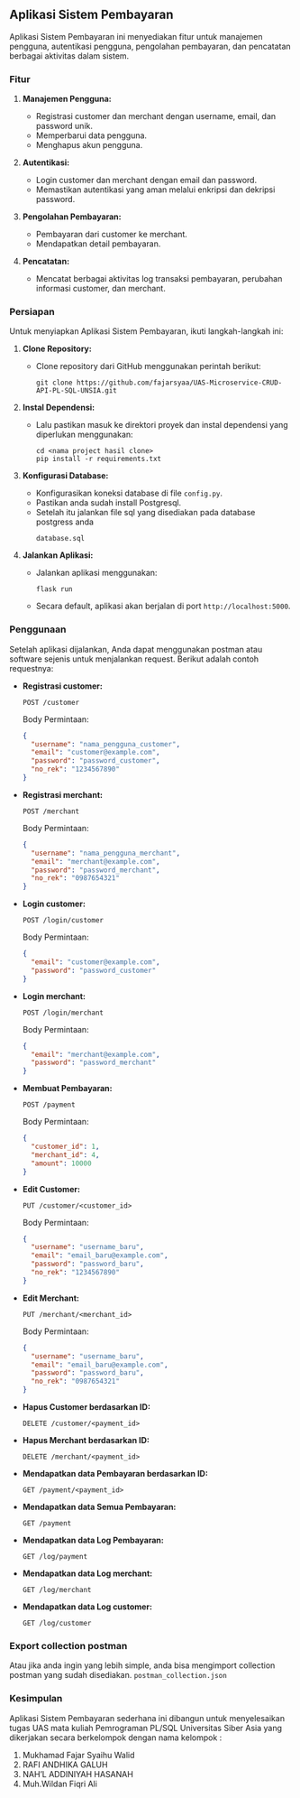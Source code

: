 ##  Aplikasi Sistem Pembayaran

Aplikasi Sistem Pembayaran ini menyediakan fitur untuk manajemen pengguna, autentikasi pengguna, pengolahan pembayaran, dan pencatatan berbagai aktivitas dalam sistem.

### Fitur

1. **Manajemen Pengguna:**
   - Registrasi customer dan merchant dengan username, email, dan password unik.
   - Memperbarui data pengguna.
   - Menghapus akun pengguna.

2. **Autentikasi:**
   - Login customer dan merchant dengan email dan password.
   - Memastikan autentikasi yang aman melalui enkripsi dan dekripsi password.

3. **Pengolahan Pembayaran:**
   - Pembayaran dari customer ke merchant.
   - Mendapatkan detail pembayaran.

4. **Pencatatan:**
   - Mencatat berbagai aktivitas log transaksi pembayaran, perubahan informasi customer, dan merchant.

### Persiapan

Untuk menyiapkan Aplikasi Sistem Pembayaran, ikuti langkah-langkah ini:

1. **Clone Repository:** 
   - Clone repository dari GitHub menggunakan perintah berikut:
     ```
     git clone https://github.com/fajarsyaa/UAS-Microservice-CRUD-API-PL-SQL-UNSIA.git
     ```
   
2. **Instal Dependensi:**
   - Lalu pastikan masuk ke direktori proyek dan instal dependensi yang diperlukan menggunakan:
     ```
     cd <nama project hasil clone>
     pip install -r requirements.txt
     ```
   
3. **Konfigurasi Database:**
   - Konfigurasikan koneksi database di file `config.py`.
   - Pastikan anda sudah install Postgresql.
   - Setelah itu jalankan file sql yang disediakan pada database postgress anda
     ```
     database.sql
     ```

4. **Jalankan Aplikasi:**
   - Jalankan aplikasi menggunakan:
     ```
     flask run
     ```
   - Secara default, aplikasi akan berjalan di port `http://localhost:5000`.
   
### Penggunaan

Setelah aplikasi dijalankan, Anda dapat menggunakan postman atau software sejenis untuk menjalankan request. Berikut adalah contoh requestnya:

- **Registrasi customer:** 
  ```
  POST /customer
  ```
  Body Permintaan:
  ```json
  {
    "username": "nama_pengguna_customer",
    "email": "customer@example.com",
    "password": "password_customer",
    "no_rek": "1234567890"
  }
  ```

- **Registrasi merchant:** 
  ```
  POST /merchant
  ```
  Body Permintaan:
  ```json
  {
    "username": "nama_pengguna_merchant",
    "email": "merchant@example.com",
    "password": "password_merchant",
    "no_rek": "0987654321"
  }
  ```

- **Login customer:**
  ```
  POST /login/customer
  ```
  Body Permintaan:
  ```json
  {
    "email": "customer@example.com",
    "password": "password_customer"
  }
  ```

- **Login merchant:**
  ```
  POST /login/merchant
  ```
  Body Permintaan:
  ```json
  {
    "email": "merchant@example.com",
    "password": "password_merchant"
  }
  ```

- **Membuat Pembayaran:**
  ```
  POST /payment
  ```
  Body Permintaan:
  ```json
  {
    "customer_id": 1,
    "merchant_id": 4,
    "amount": 10000
  }
  ```

- **Edit Customer:**
  ```
  PUT /customer/<customer_id>
  ```
  Body Permintaan:
  ```json
  {
    "username": "username_baru",
    "email": "email_baru@example.com",
    "password": "password_baru",
    "no_rek": "1234567890"
  }

  ```

- **Edit Merchant:**
  ```
  PUT /merchant/<merchant_id>
  ```
  Body Permintaan:
  ```json
  {
    "username": "username_baru",
    "email": "email_baru@example.com",
    "password": "password_baru",
    "no_rek": "0987654321"
  }
  ```

- **Hapus Customer  berdasarkan ID:**
  ```
  DELETE /customer/<payment_id>
  ```

- **Hapus Merchant berdasarkan ID:**
  ```
  DELETE /merchant/<payment_id>
  ```

- **Mendapatkan data Pembayaran berdasarkan ID:**
  ```
  GET /payment/<payment_id>
  ```

- **Mendapatkan data Semua Pembayaran:**
  ```
  GET /payment
  ```

- **Mendapatkan data Log Pembayaran:**
  ```
  GET /log/payment
  ```

- **Mendapatkan data Log merchant:**
  ```
  GET /log/merchant
  ```

- **Mendapatkan data Log customer:**
  ```
  GET /log/customer
  ```

### Export collection postman
Atau jika anda ingin yang lebih simple, anda bisa mengimport collection postman yang sudah disediakan.
     ```
     postman_collection.json
     ```

### Kesimpulan

Aplikasi Sistem Pembayaran sederhana ini dibangun untuk menyelesaikan tugas UAS mata kuliah Pemrograman PL/SQL  Universitas Siber Asia yang dikerjakan secara berkelompok dengan nama kelompok : 
1. Mukhamad Fajar Syaihu Walid
2. RAFI ANDHIKA GALUH
3. NAH’L ADDINIYAH HASANAH
4. Muh.Wildan Fiqri Ali